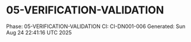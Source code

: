 # 05-VERIFICATION-VALIDATION
Phase: 05-VERIFICATION-VALIDATION
CI: CI-DN001-006
Generated: Sun Aug 24 22:41:16 UTC 2025
